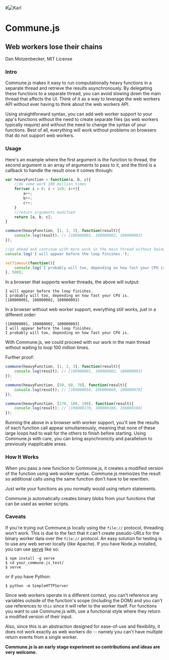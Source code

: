 #![Karl](http://upload.wikimedia.org/wikipedia/commons/9/90/Karl_and_jenny_marx_1866.jpg)
# Commune.js
## Web workers lose their chains
Dan Motzenbecker, MIT License

### Intro
Commune.js makes it easy to run computationally heavy functions in a separate thread and retrieve the results asynchronously. By delegating these functions to a separate thread, you can avoid slowing down the main thread that affects the UI. Think of it as a way to leverage the web workers API without ever having to think about the web workers API.

Using straightforward syntax, you can add web worker support to your app's functions without the need to create separate files (as web workers typically require) and without the need to change the syntax of your functions. Best of all, everything will work without problems on browsers that do not support web workers.


### Usage
Here's an example where the first argument is the function to thread, the second argument is an array of arguments to pass to it, and the third is a callback to handle the result once it comes through:

```javascript
var heavyFunction = function(a, b, c){
    //do some work 100 million times
    for(var i = 0; i < 1e9; i++){
        a++;
        b++;
        c++;
    }
    //return arguments modified
    return [a, b, c];
}

commune(heavyFunction, [1, 2, 3], function(result){
    console.log(result); // [100000001, 100000002, 100000003]
});

//go ahead and continue with more work in the main thread without being held up:
console.log('I will appear before the loop finishes.');

setTimeout(function(){
    console.log('I probably will too, depending on how fast your CPU is.');
}, 500);

```

In a browser that supports worker threads, the above will output:

```
I will appear before the loop finishes.
I probably will too, depending on how fast your CPU is.
[100000001, 100000002, 100000003]
```

In a browser without web worker support, everything still works, just in a different order:

```
[100000001, 100000002, 100000003]
I will appear before the loop finishes.
I probably will too, depending on how fast your CPU is.
```

With Commune.js, we could proceed with our work in the main thread without waiting to loop 100 million times.

Further proof:

```javascript
commune(heavyFunction, [1, 2, 3], function(result){
    console.log(result); // [100000001, 100000002, 100000003]
});

commune(heavyFunction, [50, 60, 70], function(result){
    console.log(result); // [100000050, 100000060, 100000070]
});

commune(heavyFunction, [170, 180, 190], function(result){
    console.log(result); // [100000170, 100000180, 100000190]
});
```

Running the above in a browser with worker support, you'll see the results of each function call appear simultaneously, meaning that none of these large loops had to wait for the others to finish before starting. Using Commune.js with care, you can bring asynchronicity and parallelism to previously inapplicable areas.


### How It Works
When you pass a new function to Commune.js, it creates a modified version of the function using web worker syntax. Commune.js memoizes the result so additional calls using the same function don't have to be rewritten.

Just write your functions as you normally would using return statements.

Commune.js automatically creates binary blobs from your functions that can be used as worker scripts.


### Caveats
If you're trying out Commune.js locally using the `file://` protocol, threading won't work. This is due to the fact that it can't create pseudo-URLs for the binary worker data over the `file://` protocol. An easy solution for testing is to use any web server locally (like Apache). If you have Node.js installed, you can use [serve](https://github.com/visionmedia/serve) like so:

```
$ npm install -g serve
$ cd your_commune.js_test/
$ serve
```

or if you have Python:

```
$ python -m SimpleHTTPServer
```

Since web workers operate in a different context, you can't reference any variables outside of the function's scope (including the DOM) and you can't use references to `this` since it will refer to the worker itself. For functions you want to use Commune.js with, use a functional style where they return a modified version of their input.

Also, since this is an abstraction designed for ease-of-use and flexibility, it does not work exactly as web workers do -- namely you can't have multiple return events from a single worker.

__Commune.js is an early stage experiment so contributions and ideas are very welcome.__
